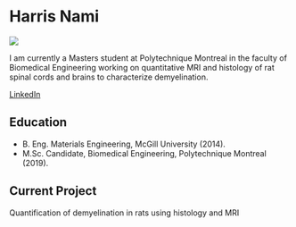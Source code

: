 # Harris Nami

![](../../.gitbook/assets/harris_photoid.jpeg)

I am currently a Masters student at Polytechnique Montreal in the faculty of Biomedical Engineering working on quantitative MRI and histology of rat spinal cords and brains to characterize demyelination.

[LinkedIn](https://ca.linkedin.com/in/harris-nami)

## Education <a id="education"></a>

* B. Eng. Materials Engineering, McGill University \(2014\).
* M.Sc. Candidate, Biomedical Engineering, Polytechnique Montreal \(2019\).

## Current Project <a id="current_project"></a>

Quantification of demyelination in rats using histology and MRI

